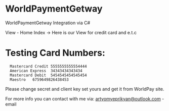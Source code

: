 # WorldPaymentGetway
WorldPaymentGetway Integration via C#

View - Home Index -> Here is our View for credit card and e.t.c 

# Testing Card Numbers:

      Mastercard Credit	5555555555554444
      American Express	34343434343434
      Mastercard Debit	5454545454545454
      Maestro	6759649826438453
Please change secret and client key set yours and get it from WorldPay site. 

For more info you can contact with me via: artyomyeprikyan@outlook.com  - email
